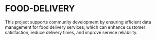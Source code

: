 # FOOD-DELIVERY
 This project supports community development by ensuring efficient data management for food delivery services, which can enhance customer satisfaction, reduce delivery times, and improve service reliability. 
